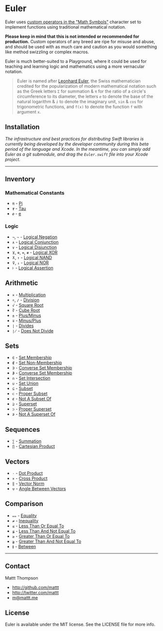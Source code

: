 # Euler

Euler uses [custom operators in the "Math Symbols"](https://developer.apple.com/library/prerelease/ios/documentation/swift/conceptual/swift_programming_language/LexicalStructure.html#//apple_ref/doc/uid/TP40014097-CH30-XID_934) character set to implement functions using traditional mathematical notation.

**Please keep in mind that this is not intended or recommended for production.** Custom operators of any breed are ripe for misuse and abuse, and should be used with as much care and caution as you would something like method swizzling or complex macros.

Euler is much better-suited to a Playground, where it could be used for teaching and learning logic and mathematics using a more vernacular notation.

> Euler is named after [Leonhard Euler](http://en.wikipedia.org/wiki/Leonhard_Euler), the Swiss mathematician credited for the popularization of modern mathematical notation such as the Greek letters `Σ` for summation & `π` for the ratio of a circle's circumference to its diameter, the letters _`e`_ to denote the base of the natural logarithm & _`i`_ to denote the imaginary unit, `sin` & `cos` for trigonometric functions, and `f(x)` to denote the function `f` with argument `x`.

## Installation

_The infrastructure and best practices for distributing Swift libraries is currently being developed by the developer community during this beta period of the language and Xcode. In the meantime, you can simply add Euler as a git submodule, and drag the `Euler.swift` file into your Xcode project._

---

## Inventory

### Mathematical Constants

- `π` - [Pi](http://en.wikipedia.org/wiki/Pi)
- `𝝉` - [Tau](http://en.wikipedia.org/wiki/Tau_%282%CF%80%29#tau)
- `𝑒` - [e](http://en.wikipedia.org/wiki/E_%28mathematical_constant%29)

### Logic

- `¬`, `~` - [Logical Negation](http://en.wikipedia.org/wiki/Negation)
- `∧` - [Logical Conjunction](http://en.wikipedia.org/wiki/Logical_conjunction)
- `∨` - [Logical Disjunction](http://en.wikipedia.org/wiki/Logical_disjunction)
- `⊻`, `⊕`, `↮`, `≢` - [Logical XOR](http://en.wikipedia.org/wiki/Exclusive_or)
- `⊼`, `↑` - [Logical NAND](http://en.wikipedia.org/wiki/Logical_NAND)
- `⊽`, `↓` - [Logical NOR](http://en.wikipedia.org/wiki/Logical_NOR)
- `⊦` - [Logical Assertion](http://en.wikipedia.org/wiki/Logical_Assertion)

## Arithmetic

- `×` - [Multiplication](http://en.wikipedia.org/wiki/Multiplication)
- `÷`, `∕` - [Division](http://en.wikipedia.org/wiki/Division_%28mathematics%29)
- `√` - [Square Root](http://en.wikipedia.org/wiki/Square_root)
- `∛` - [Cube Root](http://en.wikipedia.org/wiki/Cube_root)
- `±` - [Plus/Minus](http://en.wikipedia.org/wiki/Plus-minus_sign)
- `∓` - [Minus/Plus](http://en.wikipedia.org/wiki/Plus-minus_sign#Minus-plus_sign)
- `∣` - [Divides](http://en.wikipedia.org/wiki/Divisor)
- `∤` - [Does Not Divide](http://en.wikipedia.org/wiki/Divisor)

## Sets

- `∈` - [Set Membership](http://en.wikipedia.org/wiki/Element_%28mathematics%29)
- `∉` - [Set Non-Membership](http://en.wikipedia.org/wiki/Element_%28mathematics%29)
- `∋` - [Converse Set Membership](http://en.wikipedia.org/wiki/Element_%28mathematics%29)
- `∌` - [Converse Set Membership](http://en.wikipedia.org/wiki/Element_%28mathematics%29)
- `∩` - [Set Intersection](http://en.wikipedia.org/wiki/Intersection_%28set_theory%29)
- `∪` - [Set Union](http://en.wikipedia.org/wiki/Union_%28set_theory%29)
- `⊆` - [Subset](http://en.wikipedia.org/wiki/Subset)
- `⊂` - [Proper Subset](http://en.wikipedia.org/wiki/Subset)
- `⊄` - [Not A Subset Of](http://en.wikipedia.org/wiki/Subset)
- `⊇` - [Superset](http://en.wikipedia.org/wiki/Subset)
- `⊃` - [Proper Superset](http://en.wikipedia.org/wiki/Subset)
- `⊅` - [Not A Superset Of](http://en.wikipedia.org/wiki/Subset)

## Sequences

- `∑` - [Summation](http://en.wikipedia.org/wiki/Summation)
- `∏` - [Cartesian Product](http://en.wikipedia.org/wiki/Cartesian_product)

## Vectors

- `⋅` - [Dot Product](http://en.wikipedia.org/wiki/Dot_product)
- `×` - [Cross Product](http://en.wikipedia.org/wiki/Cross_product)
- `‖` - [Vector Norm](http://en.wikipedia.org/wiki/Norm_%28mathematics%29)
- `⦡` - [Angle Between Vectors](http://en.wikipedia.org/wiki/Dot_product)

## Comparison

- `⩵` - [Equality](http://en.wikipedia.org/wiki/Equality_%28mathematics%29)
- `≠` - [Inequality](http://en.wikipedia.org/wiki/Inequality_%28mathematics%29)
- `≤` - [Less Than Or Equal To](http://en.wikipedia.org/wiki/Inequality_%28mathematics%29)
- `≨` - [Less Than And Not Equal To](http://en.wikipedia.org/wiki/Inequality_%28mathematics%29)
- `≥` - [Greater Than Or Equal To](http://en.wikipedia.org/wiki/Inequality_%28mathematics%29)
- `≩` - [Greater Than And Not Equal To](http://en.wikipedia.org/wiki/Inequality_%28mathematics%29)
- `≬` - [Between](http://en.wikipedia.org/wiki/Inequality_%28mathematics%29)

---

## Contact

Mattt Thompson

- http://github.com/mattt
- http://twitter.com/mattt
- m@mattt.me

## License

Euler is available under the MIT license. See the LICENSE file for more info.
